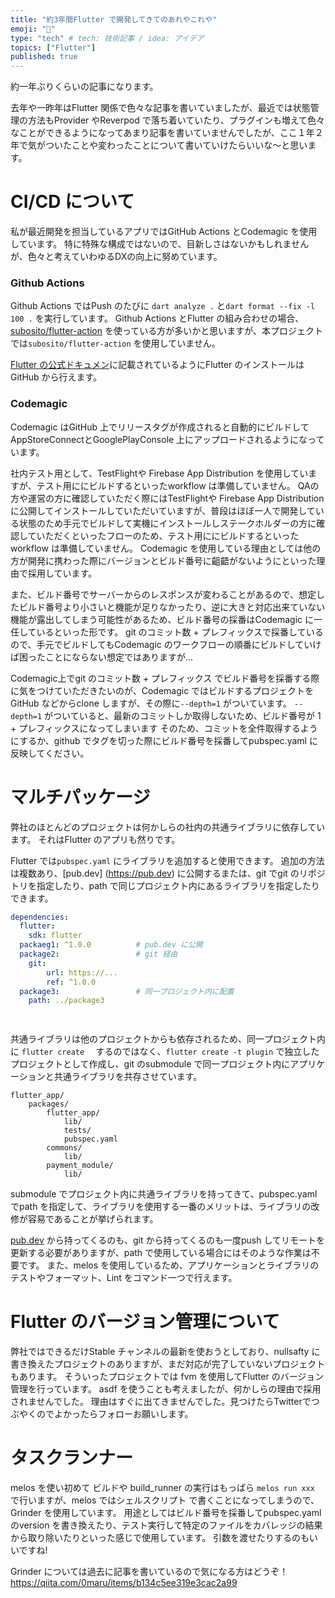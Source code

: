 ```yaml
---
title: "約3年間Flutter で開発してきてのあれやこれや"
emoji: "💬"
type: "tech" # tech: 技術記事 / idea: アイデア
topics: ["Flutter"]
published: true
---
```


約一年ぶりくらいの記事になります。

去年や一昨年はFlutter 関係で色々な記事を書いていましたが、最近では状態管理の方法もProvider やReverpod で落ち着いていたり、プラグインも増えて色々なことができるようになってあまり記事を書いていませんでしたが、ここ１年２年で気がついたことや変わったことについて書いていけたらいいな〜と思います。

# CI/CD について

私が最近開発を担当しているアプリではGitHub Actions とCodemagic を使用しています。
特に特殊な構成ではないので、目新しさはないかもしれませんが、色々と考えていわゆるDXの向上に努めています。

### Github Actions

Github Actions ではPush のたびに `dart analyze .` と`dart format --fix -l 100 .` を実行しています。
Github Actions とFlutter の組み合わせの場合、 [subosito/flutter-action](https://github.com/subosito/flutter-action) を使っている方が多いかと思いますが、本プロジェクトでは`subosito/flutter-action` を使用していません。

[Flutter の公式ドキュメン](https://docs.flutter.dev/get-started/install/macos#downloading-straight-from-github-instead-of-using-an-archive)に記載されているようにFlutter のインストールはGitHub から行えます。

### Codemagic

Codemagic はGitHub 上でリリースタグが作成されると自動的にビルドしてAppStoreConnectとGooglePlayConsole 上にアップロードされるようになっています。

社内テスト用として、TestFlightや Firebase App Distribution を使用していますが、テスト用ににビルドするといったworkflow は準備していません。
QAの方や運営の方に確認していただく際にはTestFlightや Firebase App Distribution に公開してインストールしていただいていますが、普段はほぼ一人で開発している状態のため手元でビルドして実機にインストールしステークホルダーの方に確認していただくといったフローのため、テスト用ににビルドするといったworkflow は準備していません。
Codemagic を使用している理由としては他の方が開発に携わった際にバージョンとビルド番号に齟齬がないようにといった理由で採用しています。

また、ビルド番号でサーバーからのレスポンスが変わることがあるので、想定したビルド番号より小さいと機能が足りなかったり、逆に大きと対応出来ていない機能が露出してしまう可能性があるため、ビルド番号の採番はCodemagic に一任しているといった形です。
git のコミット数 + プレフィックスで採番しているので、手元でビルドしてもCodemagic のワークフローの順番にビルドしていけば困ったことにならない想定ではありますが...


Codemagic上でgit のコミット数 + プレフィックス でビルド番号を採番する際に気をつけていただきたいのが、Codemagic ではビルドするプロジェクトをGitHub などからclone しますが、その際に`--depth=1` がついています。
`--depth=1` がついていると、最新のコミットしか取得しないため、ビルド番号が 1 + プレフィックスになってしまいます
そのため、コミットを全件取得するようにするか、github でタグを切った際にビルド番号を採番してpubspec.yaml に反映してください。


# マルチパッケージ

弊社のほとんどのプロジェクトは何かしらの社内の共通ライブラリに依存しています。
それはFlutter のアプリも然りです。

Flutter では`pubspec.yaml` にライブラリを追加すると使用できます。
追加の方法は複数あり、[pub.dev] (https://pub.dev) に公開するまたは、git でgit のリポジトリを指定したり、path で同じプロジェクト内にあるライブラリを指定したりできます。

```yaml
dependencies:
  flutter:
    sdk: flutter
  packaeg1: ^1.0.0          # pub.dev に公開
  package2:                 # git 経由
    git:
        url: https://...
        ref: ^1.0.0
  package3:                 # 同一プロジェクト内に配置
    path: ../package3

    
```

共通ライブラリは他のプロジェクトからも依存されるため、同一プロジェクト内に `flutter create  ` するのではなく、`flutter create -t plugin`  で独立したプロジェクトとして作成し、git  のsubmodule で同一プロジェクト内にアプリケーションと共通ライブラリを共存させています。

```
flutter_app/
	packages/
		flutter_app/
			lib/
			tests/
			pubspec.yaml
		commons/
			lib/
		payment_module/
			lib/
```

submodule でプロジェクト内に共通ライブラリを持ってきて、pubspec.yaml でpath を指定して、ライブラリを使用する一番のメリットは、ライブラリの改修が容易であることが挙げられます。

[pub.dev](http://pub.dev) から持ってくるのも、git から持ってくるのも一度push してリモートを更新する必要がありますが、path で使用している場合にはそのような作業は不要です。
また、melos を使用しているため、アプリケーションとライブラリのテストやフォーマット、Lint をコマンド一つで行えます。

# Flutter のバージョン管理について

弊社ではできるだけStable チャンネルの最新を使おうとしており、nullsafty に書き換えたプロジェクトのありますが、まだ対応が完了していないプロジェクトもあります。
そういったプロジェクトでは fvm を使用してFlutter のバージョン管理を行っています。
asdf  を使うことも考えましたが、何かしらの理由で採用されませんでした。
理由はすぐに出てきませんでした。見つけたらTwitterでつぶやくのでよかったらフォローお願いします。

# タスクランナー

melos を使い初めて ビルドや build_runner の実行はもっぱら `melos run xxx` で行いますが、melos ではシェルスクリプト で書くことになってしまうので、Grinder を使用しています。
用途としてはビルド番号を採番してpubspec.yaml のversion を書き換えたり、テスト実行して特定のファイルをカバレッジの結果から取り除いたりといった感じで使用しています。
引数を渡せたりするのもいいですね!

Grinder については過去に記事を書いているので気になる方はどうぞ！  
https://qiita.com/0maru/items/b134c5ee319e3cac2a99